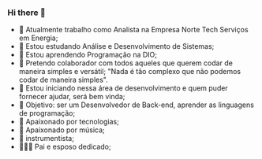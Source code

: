 ### Hi there 👋

- 🔭 Atualmente trabalho como Analista na Empresa Norte Tech Serviços em Energia;
- 🌱 Estou estudando Análise e Desenvolvimento de Sistemas;
- 🌱 Estou aprendendo Programação na DIO;
- 👯 Pretendo colaborador com todos aqueles que querem codar de maneira simples e versátil; "Nada é tão complexo que não podemos codar de maneira simples". 
- 🤔 Estou iniciando nessa área de desenvolvimento e quem puder fornecer ajudar, será bem vinda;
- 💬 Objetivo: ser um Desenvolvedor de Back-end, aprender as linguagens de programação;
- 💙 Apaixonado por tecnologias;
- 🎹 Apaixonado por música;
- 🎻 instrumentista;
- 👨‍👩‍👧 Pai e esposo dedicado;
